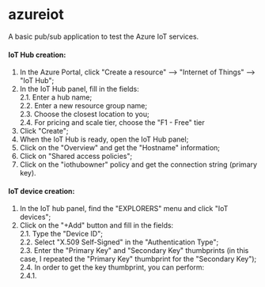 # azureiot
A basic pub/sub application to test the Azure IoT services.

#### IoT Hub creation:

  1. In the Azure Portal, click "Create a resource" --> "Internet of Things" --> "IoT Hub";
  2. In the IoT Hub panel, fill in the fields:    
      2.1. Enter a hub name;    
      2.2. Enter a new resource group name;    
      2.3. Choose the closest location to you;    
      2.4. For pricing and scale tier, choose the "F1 - Free" tier    
  3. Click "Create";
  4. When the IoT Hub is ready, open the IoT Hub panel;
  5. Click on the "Overview" and get the "Hostname" information;
  6. Click on "Shared access policies";
  7. Click on the "iothubowner" policy and get the connection string (primary key).

#### IoT device creation:

  1. In the IoT hub panel, find the "EXPLORERS" menu and click "IoT devices";    
  2. Click on the "+Add" button and fill in the fields:    
      2.1. Type the "Device ID";    
      2.2. Select "X.509 Self-Signed" in the "Authentication Type";    
      2.3. Enter the "Primary Key" and "Secondary Key" thumbprints (in this case, I repeated the "Primary Key" thumbprint for the "Secondary Key");    
      2.4. In order to get the key thumbprint, you can perform:    
          2.4.1.     

